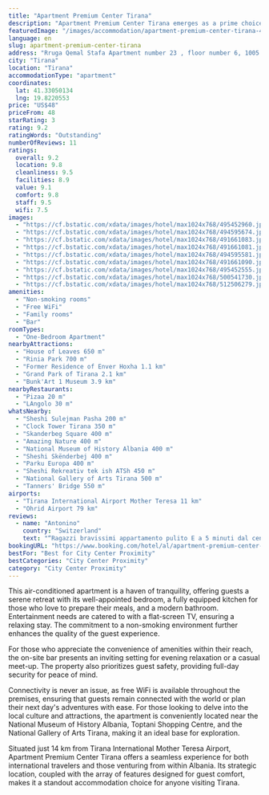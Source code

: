 ```yaml
---
title: "Apartment Premium Center Tirana"
description: "Apartment Premium Center Tirana emerges as a prime choice for travelers seeking the perfect blend of comfort and convenience in the heart of Albania's vibrant capital."
featuredImage: "/images/accommodation/apartment-premium-center-tirana-495452960.jpg"
language: en
slug: apartment-premium-center-tirana
address: "Rruga Qemal Stafa Apartment number 23 , floor number 6, 1005 Tirana, Albania"
city: "Tirana"
location: "Tirana"
accommodationType: "apartment"
coordinates:
  lat: 41.33050134
  lng: 19.8220553
price: "US$48"
priceFrom: 48
starRating: 3
rating: 9.2
ratingWords: "Outstanding"
numberOfReviews: 11
ratings:
  overall: 9.2
  location: 9.8
  cleanliness: 9.5
  facilities: 8.9
  value: 9.1
  comfort: 9.8
  staff: 9.5
  wifi: 7.5
images:
  - "https://cf.bstatic.com/xdata/images/hotel/max1024x768/495452960.jpg?k=651ae4b69d8bff6ae16a2e2ff5f9b7c95ed168cf937741a56cbacdd077b401c5&o=&hp=1"
  - "https://cf.bstatic.com/xdata/images/hotel/max1024x768/494595674.jpg?k=e07675fd7a59328c289b680c23c6cab3c6dd5357ff4166ce55d2303fa30102b6&o=&hp=1"
  - "https://cf.bstatic.com/xdata/images/hotel/max1024x768/491661083.jpg?k=512adb80aabb277c7ad485ad209f0b020ea30204b1cf3412d68ba0023719cc22&o=&hp=1"
  - "https://cf.bstatic.com/xdata/images/hotel/max1024x768/491661081.jpg?k=9cbbd83b540324e7cca3a8ca7de0bb2bff3d0fa0865a1f5f73782cfd1fd8f715&o=&hp=1"
  - "https://cf.bstatic.com/xdata/images/hotel/max1024x768/494595581.jpg?k=e64d11c7ff3279cf0bdcf2f971aa99c9edff2fe6c8a5a931c2b274ccc1083580&o=&hp=1"
  - "https://cf.bstatic.com/xdata/images/hotel/max1024x768/491661090.jpg?k=b0c01ec5c3de05e2fbb7a1bfe6ff31bd1d3ae4ce6ab5821f778cfe82e20bf5bb&o=&hp=1"
  - "https://cf.bstatic.com/xdata/images/hotel/max1024x768/495452555.jpg?k=acc8db21805a0b51a4fcd345c4f31764522bd421fada7d7cb207f9da94f5fa78&o=&hp=1"
  - "https://cf.bstatic.com/xdata/images/hotel/max1024x768/500541730.jpg?k=bb689a095309268383f2ef676c1b12ad64be0cbda37a7a351d132959ffe8bb6d&o=&hp=1"
  - "https://cf.bstatic.com/xdata/images/hotel/max1024x768/512506279.jpg?k=232379fb84ef8ae2f81af3d63c7bb29b1d501fe3d0d453402c4f541b2c96f56c&o=&hp=1"
amenities:
  - "Non-smoking rooms"
  - "Free WiFi"
  - "Family rooms"
  - "Bar"
roomTypes:
  - "One-Bedroom Apartment"
nearbyAttractions:
  - "House of Leaves 650 m"
  - "Rinia Park 700 m"
  - "Former Residence of Enver Hoxha 1.1 km"
  - "Grand Park of Tirana 2.1 km"
  - "Bunk'Art 1 Museum 3.9 km"
nearbyRestaurants:
  - "Pizaa 20 m"
  - "LAngolo 30 m"
whatsNearby:
  - "Sheshi Sulejman Pasha 200 m"
  - "Clock Tower Tirana 350 m"
  - "Skanderbeg Square 400 m"
  - "Amazing Nature 400 m"
  - "National Museum of History Albania 400 m"
  - "Sheshi Skënderbej 400 m"
  - "Parku Europa 400 m"
  - "Sheshi Rekreativ tek ish ATSh 450 m"
  - "National Gallery of Arts Tirana 500 m"
  - "Tanners' Bridge 550 m"
airports:
  - "Tirana International Airport Mother Teresa 11 km"
  - "Ohrid Airport 79 km"
reviews:
  - name: "Antonino"
    country: "Switzerland"
    text: "“Ragazzi bravissimi appartamento pulito E a 5 minuti dal centro tutto molto bello”"
bookingURL: "https://www.booking.com/hotel/al/apartment-premium-center-tirana.en-gb.html?aid=8035640"
bestFor: "Best for City Center Proximity"
bestCategories: "City Center Proximity"
category: "City Center Proximity"
---
```


This air-conditioned apartment is a haven of tranquility, offering guests a serene retreat with its well-appointed bedroom, a fully equipped kitchen for those who love to prepare their meals, and a modern bathroom. Entertainment needs are catered to with a flat-screen TV, ensuring a relaxing stay. The commitment to a non-smoking environment further enhances the quality of the guest experience.

For those who appreciate the convenience of amenities within their reach, the on-site bar presents an inviting setting for evening relaxation or a casual meet-up. The property also prioritizes guest safety, providing full-day security for peace of mind.

Connectivity is never an issue, as free WiFi is available throughout the premises, ensuring that guests remain connected with the world or plan their next day's adventures with ease. For those looking to delve into the local culture and attractions, the apartment is conveniently located near the National Museum of History Albania, Toptani Shopping Centre, and the National Gallery of Arts Tirana, making it an ideal base for exploration.

Situated just 14 km from Tirana International Mother Teresa Airport, Apartment Premium Center Tirana offers a seamless experience for both international travelers and those venturing from within Albania. Its strategic location, coupled with the array of features designed for guest comfort, makes it a standout accommodation choice for anyone visiting Tirana.